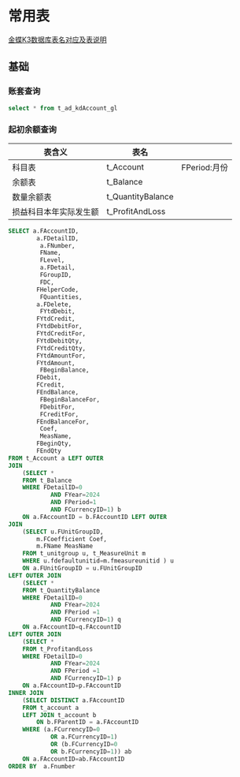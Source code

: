 # 常用表

 [金蝶K3数据库表名对应及表说明](https://blog.csdn.net/hzfw2008/article/details/76401090)

## 基础

### 账套查询

```sql
select * from t_ad_kdAccount_gl
```





### 起初余额查询

| 表含义                 | 表名              |              |
| ---------------------- | ----------------- | ------------ |
| 科目表                 | t_Account         | FPeriod:月份 |
| 余额表                 | t_Balance         |              |
| 数量余额表             | t_QuantityBalance |              |
| 损益科目本年实际发生额 | t_ProfitAndLoss   |              |



```sql
SELECT a.FAccountID,
        a.FDetailID,
         a.FNumber,
         FName,
         FLevel,
         a.FDetail,
         FGroupID,
         FDC,
        FHelperCode,
         FQuantities,
        a.FDelete,
         FYtdDebit,
        FYtdCredit,
        FYtdDebitFor,
        FYtdCreditFor,
        FYtdDebitQty,
        FYtdCreditQty,
        FYtdAmountFor,
        FYtdAmount,
         FBeginBalance,
        FDebit,
        FCredit,
        FEndBalance,
         FBeginBalanceFor,
         FDebitFor,
         FCreditFor,
        FEndBalanceFor,
         Coef,
         MeasName,
        FBeginQty,
        FEndQty
FROM t_Account a LEFT OUTER
JOIN 
    (SELECT *
    FROM t_Balance
    WHERE FDetailID=0
            AND FYear=2024
            AND FPeriod=1
            AND FCurrencyID=1) b
    ON a.FAccountID = b.FAccountID LEFT OUTER
JOIN 
    (SELECT u.FUnitGroupID,
        m.FCoefficient Coef,
        m.FName MeasName
    FROM t_unitgroup u, t_MeasureUnit m
    WHERE u.fdefaultunitid=m.fmeasureunitid ) u
    ON a.FUnitGroupID = u.FUnitGroupID 
LEFT OUTER JOIN 
    (SELECT *
    FROM t_QuantityBalance
    WHERE FDetailID=0
            AND FYear=2024
            AND FPeriod =1
            AND FCurrencyID=1) q
    ON a.FAccountID=q.FAccountID 
LEFT OUTER JOIN 
    (SELECT *
    FROM t_ProfitandLoss
    WHERE FDetailID=0
            AND FYear=2024
            AND FPeriod =1
            AND FCurrencyID=1) p
    ON a.FAccountID=p.FAccountID
INNER JOIN 
    (SELECT DISTINCT a.FAccountID
    FROM t_account a
    LEFT JOIN t_account b
        ON b.FParentID = a.FAccountID
    WHERE (a.FCurrencyID=0
            OR a.FCurrencyID=1)
            OR (b.FCurrencyID=0
            OR b.FCurrencyID=1)) ab
    ON a.FAccountID=ab.FAccountID
ORDER BY  a.Fnumber
```

